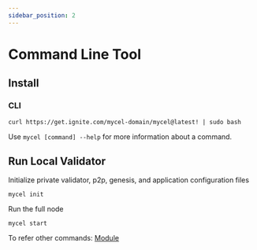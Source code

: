```yaml
---
sidebar_position: 2
---
```


# Command Line Tool

## Install

### CLI

```
curl https://get.ignite.com/mycel-domain/mycel@latest! | sudo bash
```

Use `mycel [command] --help` for more information about a command.

## Run Local Validator

Initialize private validator, p2p, genesis, and application configuration files

```
mycel init
```

Run the full node

```
mycel start
```

To refer other commands: [Module](/develop/modules)
